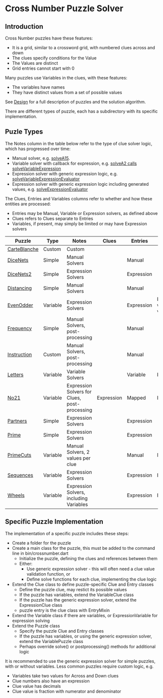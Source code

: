 # Cross Number Puzzle Solver

## Introduction

Cross Number puzzles have these features:

-   It is a grid, similar to a crossword grid, with numbered clues across and down
-   The clues specify conditions for the Value
-   The Values are distinct
-   Grid entries cannot start with 0

Many puzzles use Variables in the clues, with these features:

-   The variables have names
-   They have distinct values from a set of possible values

See [Design](Design.md) for a full description of puzzles and the solution algorithm.

There are different types of puzzle, each has a subdirectory with its specific implementation.


## Puzle Types

The Notes column in the table below refer to the type of clue solver logic, which has progressed over time:
- Manual solver, e.g. [solveA15](lib/primecuts/primecuts.dart).
- Variable solver with callback for expression, e.g. [solveA2 calls solveVariableExpression](lib/sequences/sequences.dart)
- Expression solver with generic expression logic, e.g. [solveVariableExpressionEvaluator](lib/sequences/sequences.dart)
- Expression solver with generic expression logic including generated values, e.g. [solveExpressionEvaluator](lib/dicenets2/dicenets2.dart)
 
The Clues, Entries and Variables columns refer to whether and how these entities are processed:
- Entries may be Manual, Variable or Expression solvers, as defined above
- Clues refers to Clues separate to Entries
- Variables, if present, may simply be limited or may have Expression solvers

| Puzzle | Type | Notes | Clues | Entries | Variables |
|--------|------|-------|-------|---------|-----------|
| [CarteBlanche](lib/carteblanche.dart) | Custom | Custom | | | |
| [DiceNets](lib/dicenets/README.md) | Simple | Manual Solvers | | Manual | |
| [DiceNets2](lib/dicenets2/README.md) | Simple | Expression Solvers | | Expression | |
| [Distancing](lib/distancing/README.md) | Simple | Manual Solvers | | Manual | |
| [EvenOdder](lib/evenodder/README.md) | Variable | Expression Solvers | | Expression | Limited with 2 values |
| [Frequency](lib/frequency/README.md) | Simple | Manual Solvers, post-processing | | Manual | |
| [Instruction](lib/instruction/README.md) | Custom | Manual Solvers, post-processing | | Manual | |
| [Letters](lib/letters/README.md) | Variable | Variable Solvers | | Variable | Limited  |
| [No21](lib/no21/README.md) | Variable | Expression Solvers for Clues, post-processing | Expression | Mapped | Limited |
| [Partners](lib/partners/README.md) | Simple | Expression Solvers | | Expression | |
| [Prime](lib/prime/README.md) | Simple | Expression Solvers | | Expression | |
| [PrimeCuts](lib/primecuts/README.md) | Variable | Manual Solvers, 2 values per clue | | Manual | Manual |
| [Sequences](lib/sequences/README.md) | Variable | Expression Solvers | | Expression | Limited |
| [Wheels](lib/wheels/README.md) | Variable | Expression Solvers, including Variables | | Expression | Expression |


## Specific Puzzle Implementation

The implementation of a specific puzzle includes these steps:

-   Create a folder for the puzzle
-   Create a main class for the puzzle, this must be added to the command line in bin/crossnumber.dart
    -   Initialize the puzzle, defining the clues and references between them
    -   Either:
         - Use generic expression solver - this will often need a clue value validation function, or 
         - Define solve functions for each clue, implementing the clue logic
-   Extend the Clue class to define puzzle-specific Clue and Entry classes
    -   Define the puzzle clue, may restict its possible values
    -   If the puzzle has variables, extend the VariableClue class
    -   If the puzzle has the generic expression solver, extend the ExpressionClue class
    -   puzzle entry is the clue class with EntryMixin
-   Extend the Variable class if there are variables, or ExpressionVariable for expression solving
-   Extend the Puzzle class
    -   Specify the puzzle Clue and Entry classes
    -   If the puzzle has variables, or using the generic expression solver, extend the VariablePuzzle class
    -   Perhaps override solve() or postprocessing() methods for additional logic

It is recommended to use the generic expression solver for simple puzzles, with or without variables. Less common puzzles require custom logic, e.g. 
- Variables take two values for Across and Down clues
- Clue numbers also have an expression
- Clue value has decimals
- Clue value is fraction with numerator and denominator
